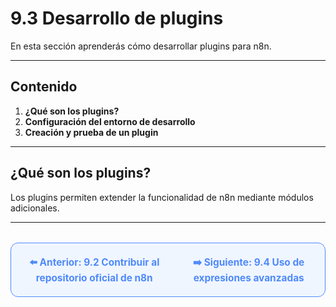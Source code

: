 # 9.3 Desarrollo de plugins

En esta sección aprenderás cómo desarrollar plugins para n8n.

---

## Contenido

1. **¿Qué son los plugins?**
2. **Configuración del entorno de desarrollo**
3. **Creación y prueba de un plugin**

---

## ¿Qué son los plugins?
Los plugins permiten extender la funcionalidad de n8n mediante módulos adicionales.

---

<div align="center" style="border: 1px solid #4F8AFA; border-radius: 12px; padding: 20px; background: #f0f6ff; margin-top: 32px; display: flex; justify-content: center; gap: 32px;">
  <a href="9.2.%20Contribuir%20al%20repositorio%20oficial%20de%20n8n.md" style="text-decoration:none; font-weight: bold; color: #4F8AFA; font-size: 1.1em;">⬅️ Anterior: 9.2 Contribuir al repositorio oficial de n8n</a>
  <a href="9.4.%20Uso%20de%20expresiones%20avanzadas%20y%20programación%20funcional%20dentro%20de%20nodos.md" style="text-decoration:none; font-weight: bold; color: #4F8AFA; font-size: 1.1em;">➡️ Siguiente: 9.4 Uso de expresiones avanzadas</a>
</div>
